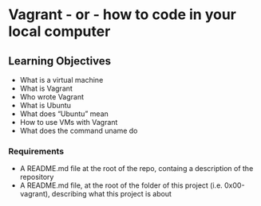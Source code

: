 # Vagrant - or - how to code in your local computer
## Learning Objectives
* What is a virtual machine
* What is Vagrant
* Who wrote Vagrant
* What is Ubuntu
* What does “Ubuntu” mean
* How to use VMs with Vagrant
* What does the command uname do
### Requirements
* A README.md file at the root of the repo, containg a description of the repository
* A README.md file, at the root of the folder of this project (i.e. 0x00-vagrant), describing what this project is about 
